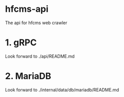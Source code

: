 # hfcms-api
The api for hfcms web crawler

# 1. gRPC
Look forward to ./api/README.md

# 2. MariaDB
Look forward to ./internal/data/db/mariadb/README.md
